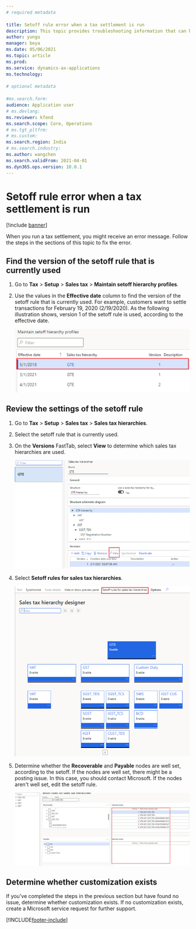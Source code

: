 ```yaml
---
# required metadata

title: Setoff rule error when a tax settlement is run
description: This topic provides troubleshooting information that can help fix the setoff rule error that might occur during tax settlement.
author: yungu
manager: beya
ms.date: 05/06/2021
ms.topic: article
ms.prod: 
ms.service: dynamics-ax-applications
ms.technology: 

# optional metadata

#ms.search.form:
audience: Application user
# ms.devlang: 
ms.reviewer: kfend
ms.search.scope: Core, Operations
# ms.tgt_pltfrm: 
# ms.custom: 
ms.search.region: India
# ms.search.industry: 
ms.author: wangchen
ms.search.validFrom: 2021-04-01
ms.dyn365.ops.version: 10.0.1
---
```


# Setoff rule error when a tax settlement is run

[!include [banner](../includes/banner.md)]

When you run a tax settlement, you might receive an error message. Follow the steps in the sections of this topic to fix the error.

## Find the version of the setoff rule that is currently used

1. Go to **Tax** \> **Setup** \> **Sales tax** \> **Maintain setoff hierarchy profiles**.
2. Use the values in the **Effective date** column to find the version of the setoff rule that is currently used. For example, customers want to settle transactions for February 19, 2020 (2/19/2020). As the following illustration shows, version 1 of the setoff rule is used, according to the effective date.

    [![Current version of the setoff rule on the Setoff hierarchy profiles page](./media/setoff-rule-error-Picture01.png)](./media/setoff-rule-error-Picture01.png)

## Review the settings of the setoff rule

1. Go to **Tax** \> **Setup** \> **Sales tax** \> **Sales tax hierarchies**.
2. Select the setoff rule that is currently used.
3. On the **Versions** FastTab, select **View** to determine which sales tax hierarchies are used.

    [![View button on the Versions FastTab of the Sales tax hierarchies page](./media/setoff-rule-error-Picture1.png)](./media/setoff-rule-error-Picture1.png)

3. Select **Setoff rules for sales tax hierarchies**.

    [![Setoff rules for sales tax hierarchies button on the Sales tax hierarchies designer page](./media/setoff-rule-error-Picture2.png)](./media/setoff-rule-error-Picture2.png)

4. Determine whether the **Recoverable** and **Payable** nodes are well set, according to the setoff. If the nodes are well set, there might be a posting issue. In this case, you should contact Microsoft. If the nodes aren't well set, edit the setoff rule.

    [![Recoverable and Payable nodes on the Setoff rules for sales tax hierarchies page](./media/setoff-rule-error-Picture3.png)](./media/setoff-rule-error-Picture3.png)

## Determine whether customization exists

If you've completed the steps in the previous section but have found no issue, determine whether customization exists. If no customization exists, create a Microsoft service request for further support.

[!INCLUDE[footer-include](../../includes/footer-banner.md)]

